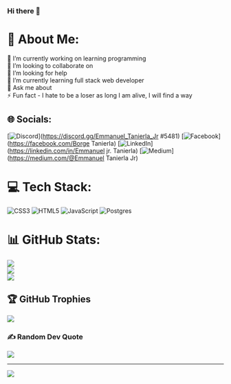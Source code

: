 ### Hi there 👋

# 💫 About Me:
🔭 I’m currently working on learning programming<br>👯 I’m looking to collaborate on<br>🤝 I’m looking for help <br>🌱 I’m currently learning full stack web developer<br>💬 Ask me about <br>⚡ Fun fact - I hate to be a loser as long I am alive,  I will find a way


## 🌐 Socials:
[![Discord](https://img.shields.io/badge/Discord-%237289DA.svg?logo=discord&logoColor=white)](https://discord.gg/Emmanuel_Tanierla_Jr #5481) [![Facebook](https://img.shields.io/badge/Facebook-%231877F2.svg?logo=Facebook&logoColor=white)](https://facebook.com/Borge Tanierla) [![LinkedIn](https://img.shields.io/badge/LinkedIn-%230077B5.svg?logo=linkedin&logoColor=white)](https://linkedin.com/in/Emmanuel jr. Tanierla) [![Medium](https://img.shields.io/badge/Medium-12100E?logo=medium&logoColor=white)](https://medium.com/@Emmanuel Tanierla Jr) 

# 💻 Tech Stack:
![CSS3](https://img.shields.io/badge/css3-%231572B6.svg?style=plastic&logo=css3&logoColor=white) ![HTML5](https://img.shields.io/badge/html5-%23E34F26.svg?style=plastic&logo=html5&logoColor=white) ![JavaScript](https://img.shields.io/badge/javascript-%23323330.svg?style=plastic&logo=javascript&logoColor=%23F7DF1E) ![Postgres](https://img.shields.io/badge/postgres-%23316192.svg?style=plastic&logo=postgresql&logoColor=white)
# 📊 GitHub Stats:
![](https://github-readme-stats.vercel.app/api?username=BorgeTanierla&theme=blue-green&hide_border=false&include_all_commits=true&count_private=true)<br/>
![](https://github-readme-streak-stats.herokuapp.com/?user=BorgeTanierla&theme=blue-green&hide_border=false)<br/>
![](https://github-readme-stats.vercel.app/api/top-langs/?username=BorgeTanierla&theme=blue-green&hide_border=false&include_all_commits=true&count_private=true&layout=compact)

## 🏆 GitHub Trophies
![](https://github-profile-trophy.vercel.app/?username=BorgeTanierla&theme=discord&no-frame=false&no-bg=false&margin-w=4)

### ✍️ Random Dev Quote
![](https://quotes-github-readme.vercel.app/api?type=horizontal&theme=dark)

---
[![](https://visitcount.itsvg.in/api?id=BorgeTanierla&icon=0&color=1)](https://visitcount.itsvg.in)

<!-- Proudly created with GPRM ( https://gprm.itsvg.in ) -->
